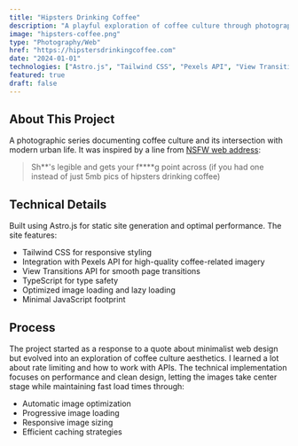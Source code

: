 ```yaml
---
title: "Hipsters Drinking Coffee"
description: "A playful exploration of coffee culture through photography"
image: "hipsters-coffee.png"
type: "Photography/Web"
href: "https://hipstersdrinkingcoffee.com"
date: "2024-01-01"
technologies: ["Astro.js", "Tailwind CSS", "Pexels API", "View Transitions API", "TypeScript"]
featured: true
draft: false
---
```


## About This Project

A photographic series documenting coffee culture and its intersection with modern urban life. It was inspired by a line from [NSFW web address](https://motherfuckingwebsite.com/ "m*****f******website"):

> Sh**'s legible and gets your f****g point across (if you had one instead of just 5mb pics of hipsters drinking coffee)

## Technical Details

Built using Astro.js for static site generation and optimal performance. The site features:

- Tailwind CSS for responsive styling
- Integration with Pexels API for high-quality coffee-related imagery
- View Transitions API for smooth page transitions
- TypeScript for type safety
- Optimized image loading and lazy loading
- Minimal JavaScript footprint

## Process

The project started as a response to a quote about minimalist web design but evolved into an exploration of coffee culture aesthetics. I learned a lot about rate limiting and how to work with APIs. The technical implementation focuses on performance and clean design, letting the images take center stage while maintaining fast load times through:

- Automatic image optimization
- Progressive image loading
- Responsive image sizing
- Efficient caching strategies
